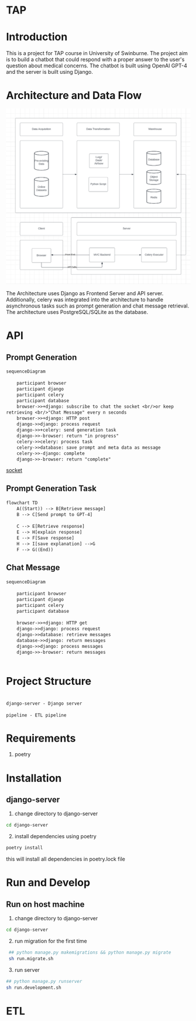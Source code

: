 # TAP

# Introduction

This is a project for TAP course in University of Swinburne. The project aim is to build a chatbot that could respond with a proper answer to the user's question about medical concerns. The chatbot is built using OpenAI GPT-4 and the server is built using Django. 

# Architecture and Data Flow
![Architecture](./docs/architecture.png)

The Architecture uses Django as Frontend Server and API server. Additionally, celery was integrated into the architecture to handle asynchronous tasks such as prompt generation and chat message retrieval. The architecture uses PostgreSQL/SQLite as the database.



# API
## Prompt Generation
```mermaid
sequenceDiagram

    participant browser
    participant django
    participant celery
    participant database
    browser->>+django: subscribe to chat the socket <br/>or keep retrieving <br/>"Chat Message" every n seconds
    browser->>+django: HTTP post
    django->>django: process request
    django->>+celery: send generation task
    django->>-browser: return "in progress"
    celery->>celery: process task
    celery->>database: save prompt and meta data as message
    celery->>-django: complete
    django->>-browser: return "complete"

```
[socket](https://stackoverflow.com/questions/4190186/can-i-use-socket-io-with-django)
## Prompt Generation Task
```mermaid
flowchart TD
    A((Start)) --> B[Retrieve message]
    B --> C[Send prompt to GPT-4]
     
    C --> E[Retrieve response]
    E --> H[explain response]
    E --> F[Save response]
    H --> I[save explanation] -->G
    F --> G((End))
```

## Chat Message
```mermaid
sequenceDiagram

    participant browser
    participant django
    participant celery
    participant database

    browser->>+django: HTTP get
    django->>django: process request
    django->>database: retrieve messages
    database->>django: return messages
    django->>django: process messages
    django->>-browser: return messages


```
# Project Structure
```

django-server - Django server

pipeline - ETL pipeline

```

# Requirements
1. poetry


# Installation
## django-server
1. change directory to django-server
```bash
cd django-server
```
2. install dependencies using poetry
```bash
poetry install
```
this will install all dependencies in poetry.lock file


# Run and Develop
## Run on host machine
1. change directory to django-server
```bash
cd django-server
``` 
2. run migration for the first time
```bash
 ## python manage.py makemigrations && python manage.py migrate
 sh run.migrate.sh
```
3. run server
```bash
## python manage.py runserver
sh run.development.sh 
```
<!-- 
4. run celery worker
```bash
## celery -A django-server worker -l info
sh run.celery.sh
```
5. run celery beat
```bash
## celery -A django-server beat -l info
sh run.celery.beat.sh
``` -->

# ETL